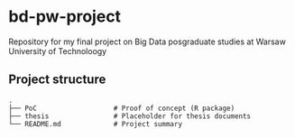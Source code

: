 # bd-pw-project
Repository for my final project on Big Data posgraduate studies at Warsaw University of Technoloogy

## Project structure
```text
.
├── PoC                   # Proof of concept (R package)
├── thesis                # Placeholder for thesis documents
└── README.md             # Project summary
```
